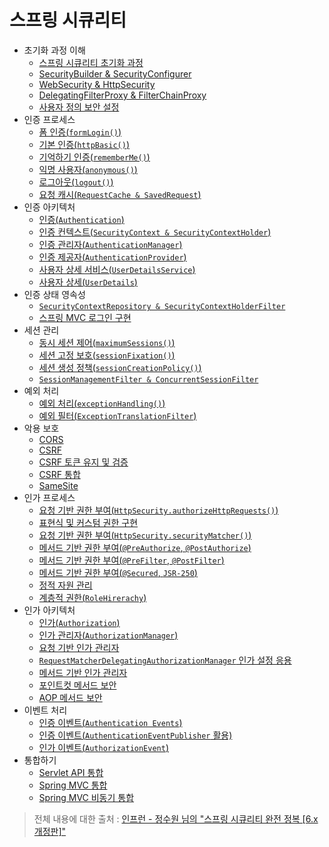 # 스프링 시큐리티

- 초기화 과정 이해
  - [스프링 시큐리티 초기화 과정](https://github.com/genesis12345678/TIL/blob/main/Spring/security/init/Init.md)
  - [SecurityBuilder & SecurityConfigurer](https://github.com/genesis12345678/TIL/blob/main/Spring/security/init/BuilderConfigurer.md)
  - [WebSecurity & HttpSecurity](https://github.com/genesis12345678/TIL/blob/main/Spring/security/init/HttpSecurity.md)
  - [DelegatingFilterProxy & FilterChainProxy](https://github.com/genesis12345678/TIL/blob/main/Spring/security/init/FilterChainProxy.md)
  - [사용자 정의 보안 설정](https://github.com/genesis12345678/TIL/blob/main/Spring/security/init/Custom.md)
- 인증 프로세스
  - [폼 인증(`formLogin()`)](https://github.com/genesis12345678/TIL/blob/main/Spring/security/AuthenticationProcess/FormLogin.md)
  - [기본 인증(`httpBasic()`)](https://github.com/genesis12345678/TIL/blob/main/Spring/security/AuthenticationProcess/HttpBasic.md)
  - [기억하기 인증(`rememberMe()`)](https://github.com/genesis12345678/TIL/blob/main/Spring/security/AuthenticationProcess/RememberMe.md)
  - [익명 사용자(`anonymous()`)](https://github.com/genesis12345678/TIL/blob/main/Spring/security/AuthenticationProcess/Anonymous.md)
  - [로그아웃(`logout()`)](https://github.com/genesis12345678/TIL/blob/main/Spring/security/AuthenticationProcess/Logout.md)
  - [요청 캐시(`RequestCache & SavedRequest`)](https://github.com/genesis12345678/TIL/blob/main/Spring/security/AuthenticationProcess/RequestCache.md)
- 인증 아키텍처
  - [인증(`Authentication`)](https://github.com/genesis12345678/TIL/blob/main/Spring/security/AuthenticationArchitecture/Authentication.md)
  - [인증 컨텍스트(`SecurityContext & SecurityContextHolder`)](https://github.com/genesis12345678/TIL/blob/main/Spring/security/AuthenticationArchitecture/SecurityContext.md)
  - [인증 관리자(`AuthenticationManager`)](https://github.com/genesis12345678/TIL/blob/main/Spring/security/AuthenticationArchitecture/AuthenticationManager.md)
  - [인증 제공자(`AuthenticationProvider`)](https://github.com/genesis12345678/TIL/blob/main/Spring/security/AuthenticationArchitecture/AuthenticationProvider.md)
  - [사용자 상세 서비스(`UserDetailsService`)](https://github.com/genesis12345678/TIL/blob/main/Spring/security/AuthenticationArchitecture/UserDetailsService.md)
  - [사용자 상세(`UserDetails`)](https://github.com/genesis12345678/TIL/blob/main/Spring/security/AuthenticationArchitecture/UserDetails.md)
- 인증 상태 영속성
  - [`SecurityContextRepository & SecurityContextHolderFilter`](https://github.com/genesis12345678/TIL/blob/main/Spring/security/AuthenticationPersistence/ContextRepository.md)
  - [스프링 MVC 로그인 구현](https://github.com/genesis12345678/TIL/blob/main/Spring/security/AuthenticationPersistence/MVCLogin.md)
- 세션 관리
  - [동시 세션 제어(`maximumSessions()`)](https://github.com/genesis12345678/TIL/blob/main/Spring/security/SessionManagement/MaximumSessions.md)
  - [세션 고정 보호(`sessionFixation()`)](https://github.com/genesis12345678/TIL/blob/main/Spring/security/SessionManagement/SessionFixation.md)
  - [세션 생성 정책(`sessionCreationPolicy()`)](https://github.com/genesis12345678/TIL/blob/main/Spring/security/SessionManagement/SessionCreationPolicy.md)
  - [`SessionManagementFilter & ConcurrentSessionFilter`](https://github.com/genesis12345678/TIL/blob/main/Spring/security/SessionManagement/SessionFilter.md)
- 예외 처리
  - [예외 처리(`exceptionHandling()`)](https://github.com/genesis12345678/TIL/blob/main/Spring/security/exception/ExceptionHandling.md)
  - [예외 필터(`ExceptionTranslationFilter`)](https://github.com/genesis12345678/TIL/blob/main/Spring/security/exception/ExceptionTranslationFilter.md)
- 악용 보호
  - [CORS](https://github.com/genesis12345678/TIL/blob/main/Spring/security/Cors_Csrf/Cors.md)
  - [CSRF](https://github.com/genesis12345678/TIL/blob/main/Spring/security/Cors_Csrf/Csrf.md)
  - [CSRF 토큰 유지 및 검증](https://github.com/genesis12345678/TIL/blob/main/Spring/security/Cors_Csrf/CsrfToken.md)
  - [CSRF 통합](https://github.com/genesis12345678/TIL/blob/main/Spring/security/Cors_Csrf/CsrfAggregation.md)
  - [SameSite](https://github.com/genesis12345678/TIL/blob/main/Spring/security/Cors_Csrf/SameSite.md)
- 인가 프로세스
  - [요청 기반 권한 부여(`HttpSecurity.authorizeHttpRequests()`)](https://github.com/genesis12345678/TIL/blob/main/Spring/security/AuthorizeProcess/HttpRequests.md)
  - [표현식 및 커스텀 권한 구현](https://github.com/genesis12345678/TIL/blob/main/Spring/security/AuthorizeProcess/Expression.md)
  - [요청 기반 권한 부여(`HttpSecurity.securityMatcher()`)](https://github.com/genesis12345678/TIL/blob/main/Spring/security/AuthorizeProcess/SecurityMatcher.md)
  - [메서드 기반 권한 부여(`@PreAuthorize`, `@PostAuthorize`)](https://github.com/genesis12345678/TIL/blob/main/Spring/security/AuthorizeProcess/PreAuthorize.md)
  - [메서드 기반 권한 부여(`@PreFilter`, `@PostFilter`)](https://github.com/genesis12345678/TIL/blob/main/Spring/security/AuthorizeProcess/PreFIlter.md)
  - [메서드 기반 권한 부여(`@Secured`, `JSR-250`)](https://github.com/genesis12345678/TIL/blob/main/Spring/security/AuthorizeProcess/Secured.md)
  - [정적 자원 관리](https://github.com/genesis12345678/TIL/blob/main/Spring/security/AuthorizeProcess/StaticResource.md)
  - [계층적 권한(`RoleHirerachy`)](https://github.com/genesis12345678/TIL/blob/main/Spring/security/AuthorizeProcess/RoleHirerachy.md)
- 인가 아키텍처
  - [인가(`Authorization`)](https://github.com/genesis12345678/TIL/blob/main/Spring/security/AuthorizationProcess/Authorization.md)
  - [인가 관리자(`AuthorizationManager`)](https://github.com/genesis12345678/TIL/blob/main/Spring/security/AuthorizationProcess/AuthorizationManager.md)
  - [요청 기반 인가 관리자](https://github.com/genesis12345678/TIL/blob/main/Spring/security/AuthorizationProcess/AuthorityAuthorizationManager.md)
  - [`RequestMatcherDelegatingAuthorizationManager` 인가 설정 응용](https://github.com/genesis12345678/TIL/blob/main/Spring/security/AuthorizationProcess/RequestMatcherDelegatingAuthorizationManager.md)
  - [메서드 기반 인가 관리자](https://github.com/genesis12345678/TIL/blob/main/Spring/security/AuthorizationProcess/PreAuthorizeAuthorizationManager.md)
  - [포인트컷 메서드 보안](https://github.com/genesis12345678/TIL/blob/main/Spring/security/AuthorizationProcess/Pointcut.md)
  - [AOP 메서드 보안](https://github.com/genesis12345678/TIL/blob/main/Spring/security/AuthorizationProcess/AOP.md)
- 이벤트 처리
  - [인증 이벤트(`Authentication Events`)](https://github.com/genesis12345678/TIL/blob/main/Spring/security/Event/AuthenticationEvents.md)
  - [인증 이벤트(`AuthenticationEventPublisher` 활용)](https://github.com/genesis12345678/TIL/blob/main/Spring/security/Event/AuthenticationEventPublisher.md)
  - [인가 이벤트(`AuthorizationEvent`)](https://github.com/genesis12345678/TIL/blob/main/Spring/security/Event/AuthorizationEvent.md)
- 통합하기
  - [Servlet API 통합](https://github.com/genesis12345678/TIL/blob/main/Spring/security/Integration/Servlet.md)
  - [Spring MVC 통합](https://github.com/genesis12345678/TIL/blob/main/Spring/security/Integration/SpringMVC.md)
  - [Spring MVC 비동기 통합](https://github.com/genesis12345678/TIL/blob/main/Spring/security/Integration/SpringMVCAsync.md)

> 전체 내용에 대한 출처 : [인프런 - 정수원 님의 "스프링 시큐리티 완전 정복 [6.x 개정판]"](https://www.inflearn.com/course/%EC%8A%A4%ED%94%84%EB%A7%81-%EC%8B%9C%ED%81%90%EB%A6%AC%ED%8B%B0-%EC%99%84%EC%A0%84%EC%A0%95%EB%B3%B5#reviews)
